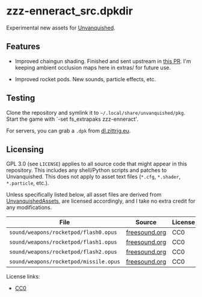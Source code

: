 # zzz-enneract_src.dpkdir

Experimental new assets for [Unvanquished](https://github.com/Unvanquished).

## Features

- Improved chaingun shading. Finished and sent upstream in [this PR](https://github.com/UnvanquishedAssets/res-weapons_src.dpkdir/pull/34). I'm keeping ambient occlusion maps here in extras/ for future use.

- Improved rocket pods. New sounds, particle effects, etc.

## Testing

Clone the repository and symlink it to `~/.local/share/unvanquished/pkg`. Start the game with `-set fs_extrapaks zzz-enneract'.

For servers, you can grab a `.dpk` from [dl.zittrig.eu](http://dl.zittrig.eu/pkg/).

## Licensing

GPL 3.0 (see `LICENSE`) applies to all source code that might appear in this repository. This includes any shell/Python scripts and patches to Unvanquished. This does not apply to asset text files (`*.cfg`, `*.shader`, `*.particle`, etc.).

Unless specifically listed below, all asset files are derived from [UnvanquishedAssets](https://github.com/UnvanquishedAssets), are licensed accordingly, and I take no extra credit for any modifications.

File                                   | Source                                                               | License
---------------------------------------|----------------------------------------------------------------------|---------
`sound/weapons/rocketpod/flash0.opus`  | [freesound.org](https://freesound.org/people/qubodup/sounds/182794/) | CC0
`sound/weapons/rocketpod/flash1.opus`  | [freesound.org](https://freesound.org/people/qubodup/sounds/182794/) | CC0
`sound/weapons/rocketpod/flash2.opus`  | [freesound.org](https://freesound.org/people/qubodup/sounds/182794/) | CC0
`sound/weapons/rocketpod/missile.opus` | [freesound.org](https://freesound.org/people/qubodup/sounds/182794/) | CC0

License links:

- [CC0](https://creativecommons.org/public-domain/cc0/)

